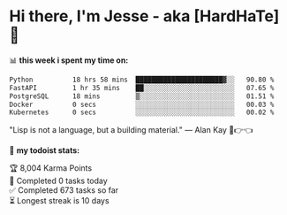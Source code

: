 # Hi there, I'm Jesse - aka [HardHaTe]👋 
📊 **this week i spent my time on:**
<!--START_SECTION:waka-->

```txt
Python          18 hrs 58 mins  ██████████████████████▓░░   90.80 %
FastAPI         1 hr 35 mins    ██░░░░░░░░░░░░░░░░░░░░░░░   07.65 %
PostgreSQL      18 mins         ▒░░░░░░░░░░░░░░░░░░░░░░░░   01.51 %
Docker          0 secs          ░░░░░░░░░░░░░░░░░░░░░░░░░   00.03 %
Kubernetes      0 secs          ░░░░░░░░░░░░░░░░░░░░░░░░░   00.02 %
```

<!--END_SECTION:waka-->

"Lisp is not a language, but a building material." — Alan Kay 🥺👉👈

🚧 **my todoist stats:**
<!-- TODO-IST:START -->
🏆  8,004 Karma Points           
🌸  Completed 0 tasks today           
✅  Completed 673 tasks so far           
⏳  Longest streak is 10 days
<!-- TODO-IST:END -->

